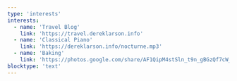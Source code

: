 ```yaml
---
type: 'interests'
interests:
  - name: 'Travel Blog'
    link: 'https://travel.dereklarson.info'
  - name: 'Classical Piano'
    link: 'https://dereklarson.info/nocturne.mp3'
  - name: 'Baking'
    link: 'https://photos.google.com/share/AF1QipM4stSln_t9n_gBGzQf7cW_yoKu7mHTG6ebnbFtgw1SKSdpmvMRajop9IaQVk6TIQ?key=MHo0cjd0OG5hMDRJMlhybnNuUmdrTmxJakZwcGVn'
blocktype: 'text'
---
```

